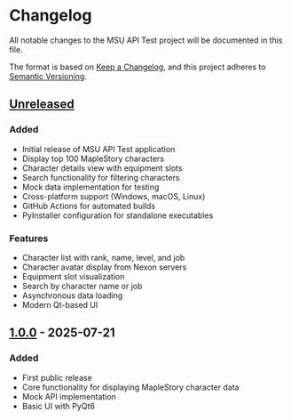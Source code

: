 # Changelog

All notable changes to the MSU API Test project will be documented in this file.

The format is based on [Keep a Changelog](https://keepachangelog.com/en/1.0.0/),
and this project adheres to [Semantic Versioning](https://semver.org/spec/v2.0.0.html).

## [Unreleased]

### Added
- Initial release of MSU API Test application
- Display top 100 MapleStory characters
- Character details view with equipment slots
- Search functionality for filtering characters
- Mock data implementation for testing
- Cross-platform support (Windows, macOS, Linux)
- GitHub Actions for automated builds
- PyInstaller configuration for standalone executables

### Features
- Character list with rank, name, level, and job
- Character avatar display from Nexon servers
- Equipment slot visualization
- Search by character name or job
- Asynchronous data loading
- Modern Qt-based UI

## [1.0.0] - 2025-07-21

### Added
- First public release
- Core functionality for displaying MapleStory character data
- Mock API implementation
- Basic UI with PyQt6

[Unreleased]: https://github.com/yourusername/MSU_API_Test/compare/v1.0.0...HEAD
[1.0.0]: https://github.com/yourusername/MSU_API_Test/releases/tag/v1.0.0 